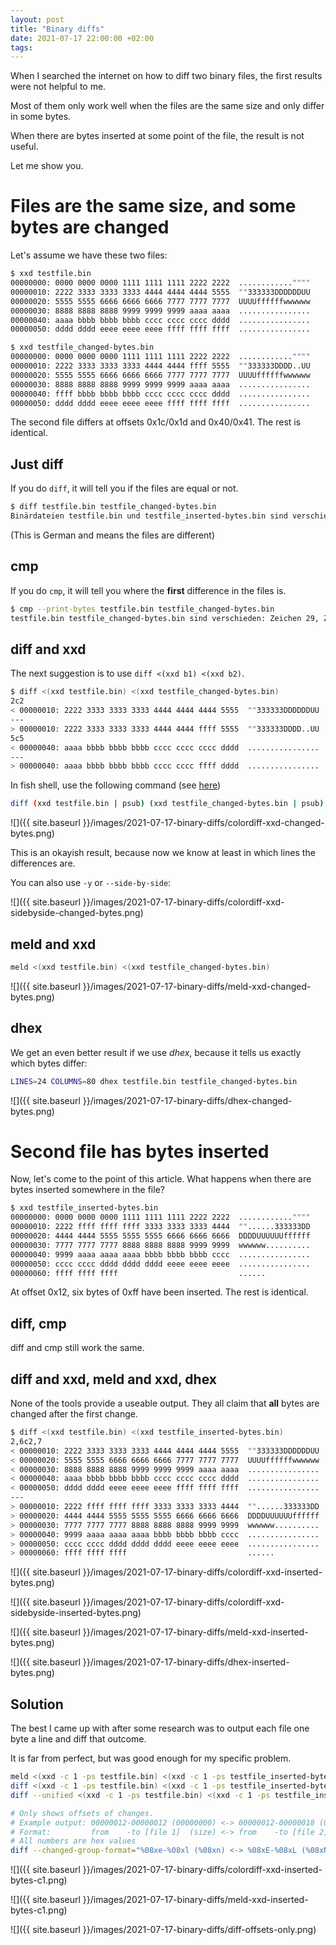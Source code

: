 ```yaml
---
layout: post
title: "Binary diffs"
date: 2021-07-17 22:00:00 +02:00
tags:
---
```


When I searched the internet on how to diff two binary files,
the first results were not helpful to me.

Most of them only work well when the files are the same size and
only differ in some bytes.

When there are bytes inserted at some point of the file, the result
is not useful.

Let me show you.

# Files are the same size, and some bytes are changed

Let's assume we have these two files:

```bash
$ xxd testfile.bin
00000000: 0000 0000 0000 1111 1111 1111 2222 2222  ............""""
00000010: 2222 3333 3333 3333 4444 4444 4444 5555  ""333333DDDDDDUU
00000020: 5555 5555 6666 6666 6666 7777 7777 7777  UUUUffffffwwwwww
00000030: 8888 8888 8888 9999 9999 9999 aaaa aaaa  ................
00000040: aaaa bbbb bbbb bbbb cccc cccc cccc dddd  ................
00000050: dddd dddd eeee eeee eeee ffff ffff ffff  ................

$ xxd testfile_changed-bytes.bin
00000000: 0000 0000 0000 1111 1111 1111 2222 2222  ............""""
00000010: 2222 3333 3333 3333 4444 4444 ffff 5555  ""333333DDDD..UU
00000020: 5555 5555 6666 6666 6666 7777 7777 7777  UUUUffffffwwwwww
00000030: 8888 8888 8888 9999 9999 9999 aaaa aaaa  ................
00000040: ffff bbbb bbbb bbbb cccc cccc cccc dddd  ................
00000050: dddd dddd eeee eeee eeee ffff ffff ffff  ................
```

The second file differs at offsets 0x1c/0x1d and 0x40/0x41. The rest is identical.

## Just diff

If you do `diff`, it will tell you if the files are equal or not.

```bash
$ diff testfile.bin testfile_changed-bytes.bin
Binärdateien testfile.bin und testfile_inserted-bytes.bin sind verschieden.
```

(This is German and means the files are different)

## cmp

If you do `cmp`, it will tell you where the **first** difference in the files is.

```bash
$ cmp --print-bytes testfile.bin testfile_changed-bytes.bin
testfile.bin testfile_changed-bytes.bin sind verschieden: Zeichen 29, Zeile 1 ist 104 D 377 M-^?
```

## diff and xxd

The next suggestion is to use `diff <(xxd b1) <(xxd b2)`.

```bash
$ diff <(xxd testfile.bin) <(xxd testfile_changed-bytes.bin)
2c2
< 00000010: 2222 3333 3333 3333 4444 4444 4444 5555  ""333333DDDDDDUU
---
> 00000010: 2222 3333 3333 3333 4444 4444 ffff 5555  ""333333DDDD..UU
5c5
< 00000040: aaaa bbbb bbbb bbbb cccc cccc cccc dddd  ................
---
> 00000040: aaaa bbbb bbbb bbbb cccc cccc ffff dddd  ................
```

In fish shell, use the following command (see [here](https://stackoverflow.com/questions/48855508/fish-error-while-trying-to-run-command-on-mac))

```bash
diff (xxd testfile.bin | psub) (xxd testfile_changed-bytes.bin | psub)
```

![]({{ site.baseurl }}/images/2021-07-17-binary-diffs/colordiff-xxd-changed-bytes.png)

This is an okayish result, because now we know at least in which lines the differences are.

You can also use `-y` or `--side-by-side`:

![]({{ site.baseurl }}/images/2021-07-17-binary-diffs/colordiff-xxd-sidebyside-changed-bytes.png)

## meld and xxd

```bash
meld <(xxd testfile.bin) <(xxd testfile_changed-bytes.bin)
```

![]({{ site.baseurl }}/images/2021-07-17-binary-diffs/meld-xxd-changed-bytes.png)

## dhex

We get an even better result if we use *dhex*, because it tells us exactly which bytes differ:

```bash
LINES=24 COLUMNS=80 dhex testfile.bin testfile_changed-bytes.bin
```

![]({{ site.baseurl }}/images/2021-07-17-binary-diffs/dhex-changed-bytes.png)

# Second file has bytes inserted

Now, let's come to the point of this article.
What happens when there are bytes inserted somewhere in the file?

```bash
$ xxd testfile_inserted-bytes.bin
00000000: 0000 0000 0000 1111 1111 1111 2222 2222  ............""""
00000010: 2222 ffff ffff ffff 3333 3333 3333 4444  ""......333333DD
00000020: 4444 4444 5555 5555 5555 6666 6666 6666  DDDDUUUUUUffffff
00000030: 7777 7777 7777 8888 8888 8888 9999 9999  wwwwww..........
00000040: 9999 aaaa aaaa aaaa bbbb bbbb bbbb cccc  ................
00000050: cccc cccc dddd dddd dddd eeee eeee eeee  ................
00000060: ffff ffff ffff                           ......
```

At offset 0x12, six bytes of 0xff have been inserted. The rest is identical.

## diff, cmp

diff and cmp still work the same.

## diff and xxd, meld and xxd, dhex

None of the tools provide a useable output.
They all claim that **all** bytes are changed after the first change.

```bash
$ diff <(xxd testfile.bin) <(xxd testfile_inserted-bytes.bin)
2,6c2,7
< 00000010: 2222 3333 3333 3333 4444 4444 4444 5555  ""333333DDDDDDUU
< 00000020: 5555 5555 6666 6666 6666 7777 7777 7777  UUUUffffffwwwwww
< 00000030: 8888 8888 8888 9999 9999 9999 aaaa aaaa  ................
< 00000040: aaaa bbbb bbbb bbbb cccc cccc cccc dddd  ................
< 00000050: dddd dddd eeee eeee eeee ffff ffff ffff  ................
---
> 00000010: 2222 ffff ffff ffff 3333 3333 3333 4444  ""......333333DD
> 00000020: 4444 4444 5555 5555 5555 6666 6666 6666  DDDDUUUUUUffffff
> 00000030: 7777 7777 7777 8888 8888 8888 9999 9999  wwwwww..........
> 00000040: 9999 aaaa aaaa aaaa bbbb bbbb bbbb cccc  ................
> 00000050: cccc cccc dddd dddd dddd eeee eeee eeee  ................
> 00000060: ffff ffff ffff                           ......
```

![]({{ site.baseurl }}/images/2021-07-17-binary-diffs/colordiff-xxd-inserted-bytes.png)

![]({{ site.baseurl }}/images/2021-07-17-binary-diffs/colordiff-xxd-sidebyside-inserted-bytes.png)

![]({{ site.baseurl }}/images/2021-07-17-binary-diffs/meld-xxd-inserted-bytes.png)

![]({{ site.baseurl }}/images/2021-07-17-binary-diffs/dhex-inserted-bytes.png)

## Solution

The best I came up with after some research was to output each file one byte a line
and diff that outcome.

It is far from perfect, but was good enough for my specific problem.

```bash
meld <(xxd -c 1 -ps testfile.bin) <(xxd -c 1 -ps testfile_inserted-bytes.bin)
diff <(xxd -c 1 -ps testfile.bin) <(xxd -c 1 -ps testfile_inserted-bytes.bin)
diff --unified <(xxd -c 1 -ps testfile.bin) <(xxd -c 1 -ps testfile_inserted-bytes.bin)

# Only shows offsets of changes.
# Example output: 00000012-00000012 (00000000) <-> 00000012-00000018 (00000006)
# Format:         from    -to [file 1]  (size) <-> from    -to [file 2]  (size)
# All numbers are hex values
diff --changed-group-format="%08xe-%08xl (%08xn) <-> %08xE-%08xL (%08xN) %c'\012'" --unchanged-group-format="" <(xxd -c 1 -ps testfile.bin) <(xxd -c 1 -ps testfile_inserted-bytes.bin)
```

![]({{ site.baseurl }}/images/2021-07-17-binary-diffs/colordiff-xxd-inserted-bytes-c1.png)

![]({{ site.baseurl }}/images/2021-07-17-binary-diffs/meld-xxd-inserted-bytes-c1.png)

![]({{ site.baseurl }}/images/2021-07-17-binary-diffs/diff-offsets-only.png)
